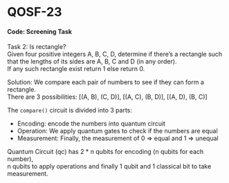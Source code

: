 # QOSF-23
#### Code: Screening Task

Task 2: Is rectangle?  
Given four positive integers A, B, C, D, determine if there’s a rectangle such that the lengths of its sides are A, B, C and D (in any order).  
If any such rectangle exist return 1 else return 0.

Solution:
We compare each pair of numbers to see if they can form a rectangle.  
There are 3 possibilities: [(A, B), (C, D)], [(A, C), (B, D)], [(A, D), (B, C)]

The ``` compare() ``` circuit is divided into 3 parts:
* Encoding: encode the numbers into quantum circuit
* Operation: We apply quantum gates to check if the numbers are equal
* Measurement: Finally, the measurement of 0 => equal and 1 => unequal


Quantum Circuit (qc) has 2 * n qubits for encoding (n qubits for each number),  
n qubits to apply operations and finally 1 qubit and 1 classical bit to take measurement.
